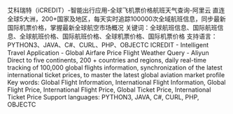 艾科瑞特（iCREDIT）-智能出行应用-全球飞机票价格航班天气查询-阿里云
直连全球5大洲，200+国家及地区，每天实时追踪100000次全域航班信息，同步最新国际机票价格，掌握最新全球航空市场概况
关键词：全球航班信息、国际航班信息、全球航班价格、国际航班价格、全球机票价格、国际机票价格
支持语言：PYTHON3、JAVA、C#、CURL、PHP、OBJECTC
ICREDIT - Intelligent Travel Application - Global Airfare Price Flight Weather Query - Aliyun
Direct to five continents, 200 + countries and regions, daily real-time tracking of 100,000 global flights information, synchronization of the latest international ticket prices, to master the latest global aviation market profile
Key words: Global Flight Information, International Flight Information, Global Flight Price, International Flight Price, Global Ticket Price, International Ticket Price
Support languages: PYTHON3, JAVA, C#, CURL, PHP, OBJECTC
